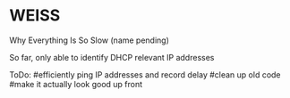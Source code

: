 # WEISS
Why Everything Is So Slow (name pending)
  
  So far, only able to identify DHCP relevant IP addresses
  
  ToDo:
    #efficiently ping IP addresses and record delay
    #clean up old code
    #make it actually look good up front
